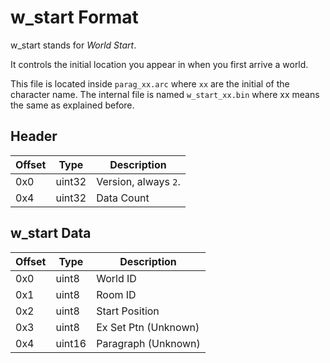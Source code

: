 # w_start Format

w_start stands for *World Start*.

It controls the initial location you appear in when you first arrive a world.

This file is located inside `parag_xx.arc` where `xx` are the initial of the character name. The internal file is named `w_start_xx.bin` where xx means the same as explained before.

## Header

| Offset | Type  | Description
|--------|-------|------------
| 0x0     | uint32  | Version, always `2`.
| 0x4     | uint32  | Data Count

## w_start Data

| Offset | Type  | Description
|--------|-------|------------
| 0x0     | uint8  | World ID
| 0x1     | uint8  | Room ID
| 0x2     | uint8  | Start Position
| 0x3     | uint8  | Ex Set Ptn (Unknown)
| 0x4     | uint16 | Paragraph (Unknown)